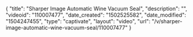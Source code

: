 {
    "title": "Sharper Image Automatic Wine Vacuum Seal",
    "description": "",
    "videoid": "110007477",
    "date_created": "1502525582",
    "date_modified": "1504247455",
    "type": "captivate",
    "layout": "video",
    "url": "\/v\/sharper-image-automatic-wine-vacuum-seal\/110007477"
}